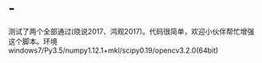 # -
测试了两个全部通过(晓说2017、鸿观2017)。代码很简单，欢迎小伙伴帮忙增强这个脚本。环境windows7/Py3.5/numpy1.12.1+mkl/scipy0.19/opencv3.2.0(64bit)

